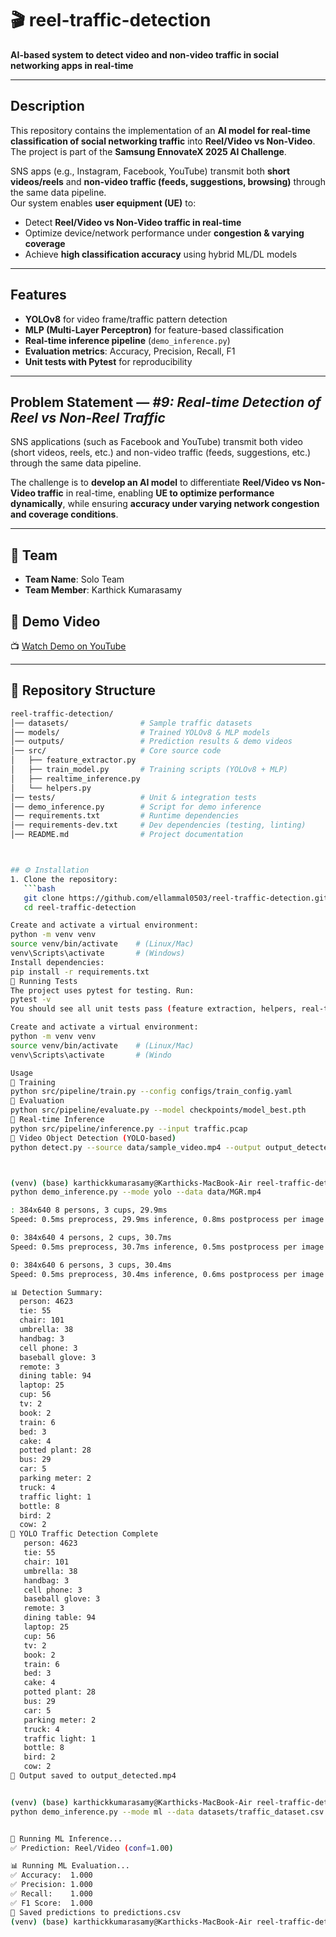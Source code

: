 # 🎬 reel-traffic-detection  

**AI-based system to detect video and non-video traffic in social networking apps in real-time**  

---

##  Description  
This repository contains the implementation of an **AI model for real-time classification of social networking traffic** into **Reel/Video vs Non-Video**.  
The project is part of the **Samsung EnnovateX 2025 AI Challenge**.  

SNS apps (e.g., Instagram, Facebook, YouTube) transmit both **short videos/reels** and **non-video traffic (feeds, suggestions, browsing)** through the same data pipeline.  
Our system enables **user equipment (UE)** to:  

-  Detect **Reel/Video vs Non-Video traffic in real-time**  
-  Optimize device/network performance under **congestion & varying coverage**  
-  Achieve **high classification accuracy** using hybrid ML/DL models  

---

##  Features  
- **YOLOv8** for video frame/traffic pattern detection  
- **MLP (Multi-Layer Perceptron)** for feature-based classification  
- **Real-time inference pipeline** (`demo_inference.py`)  
- **Evaluation metrics**: Accuracy, Precision, Recall, F1  
- **Unit tests with Pytest** for reproducibility  

---

##  Problem Statement — *#9: Real-time Detection of Reel vs Non-Reel Traffic*  
SNS applications (such as Facebook and YouTube) transmit both video (short videos, reels, etc.) and non-video traffic (feeds, suggestions, etc.) through the same data pipeline.  

The challenge is to **develop an AI model** to differentiate **Reel/Video vs Non-Video traffic** in real-time, enabling **UE to optimize performance dynamically**, while ensuring **accuracy under varying network congestion and coverage conditions**.  

---

## 👥 Team  
- **Team Name**: Solo Team  
- **Team Member**: Karthick Kumarasamy  
## 🎥 Demo Video  
📺 [Watch Demo on YouTube](https://youtu.be/IzitpvzAcys)  

---

## 📂 Repository Structure  
```bash
reel-traffic-detection/
│── datasets/                # Sample traffic datasets
│── models/                  # Trained YOLOv8 & MLP models
│── outputs/                 # Prediction results & demo videos
│── src/                     # Core source code
│   ├── feature_extractor.py
│   ├── train_model.py       # Training scripts (YOLOv8 + MLP)
│   ├── realtime_inference.py
│   └── helpers.py
│── tests/                   # Unit & integration tests
│── demo_inference.py        # Script for demo inference
│── requirements.txt         # Runtime dependencies
│── requirements-dev.txt     # Dev dependencies (testing, linting)
│── README.md                # Project documentation



## ⚙️ Installation
1. Clone the repository:
   ```bash
   git clone https://github.com/ellammal0503/reel-traffic-detection.git
   cd reel-traffic-detection

Create and activate a virtual environment:
python -m venv venv
source venv/bin/activate    # (Linux/Mac)
venv\Scripts\activate       # (Windows)
Install dependencies:
pip install -r requirements.txt
🧪 Running Tests
The project uses pytest for testing. Run:
pytest -v
You should see all unit tests pass (feature extraction, helpers, real-time inference, etc.).

Create and activate a virtual environment:
python -m venv venv
source venv/bin/activate    # (Linux/Mac)
venv\Scripts\activate       # (Windo

Usage
🔹 Training
python src/pipeline/train.py --config configs/train_config.yaml
🔹 Evaluation
python src/pipeline/evaluate.py --model checkpoints/model_best.pth
🔹 Real-time Inference
python src/pipeline/inference.py --input traffic.pcap
🔹 Video Object Detection (YOLO-based)
python detect.py --source data/sample_video.mp4 --output output_detected.mp4



(venv) (base) karthickkumarasamy@Karthicks-MacBook-Air reel-traffic-detection %
python demo_inference.py --mode yolo --data data/MGR.mp4

: 384x640 8 persons, 3 cups, 29.9ms
Speed: 0.5ms preprocess, 29.9ms inference, 0.8ms postprocess per image at shape (1, 3, 384, 640)

0: 384x640 4 persons, 2 cups, 30.7ms
Speed: 0.5ms preprocess, 30.7ms inference, 0.5ms postprocess per image at shape (1, 3, 384, 640)

0: 384x640 6 persons, 3 cups, 30.4ms
Speed: 0.5ms preprocess, 30.4ms inference, 0.6ms postprocess per image at shape (1, 3, 384, 640)

📊 Detection Summary:
  person: 4623
  tie: 55
  chair: 101
  umbrella: 38
  handbag: 3
  cell phone: 3
  baseball glove: 3
  remote: 3
  dining table: 94
  laptop: 25
  cup: 56
  tv: 2
  book: 2
  train: 6
  bed: 3
  cake: 4
  potted plant: 28
  bus: 29
  car: 5
  parking meter: 2
  truck: 4
  traffic light: 1
  bottle: 8
  bird: 2
  cow: 2
🚦 YOLO Traffic Detection Complete
   person: 4623
   tie: 55
   chair: 101
   umbrella: 38
   handbag: 3
   cell phone: 3
   baseball glove: 3
   remote: 3
   dining table: 94
   laptop: 25
   cup: 56
   tv: 2
   book: 2
   train: 6
   bed: 3
   cake: 4
   potted plant: 28
   bus: 29
   car: 5
   parking meter: 2
   truck: 4
   traffic light: 1
   bottle: 8
   bird: 2
   cow: 2
📂 Output saved to output_detected.mp4


(venv) (base) karthickkumarasamy@Karthicks-MacBook-Air reel-traffic-detection %
python demo_inference.py --mode ml --data datasets/traffic_dataset.csv


🚀 Running ML Inference...
✅ Prediction: Reel/Video (conf=1.00)

📊 Running ML Evaluation...
✅ Accuracy:  1.000
✅ Precision: 1.000
✅ Recall:    1.000
✅ F1 Score:  1.000
📂 Saved predictions to predictions.csv
(venv) (base) karthickkumarasamy@Karthicks-MacBook-Air reel-traffic-detection % 
